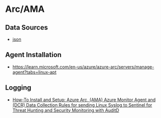 # Arc/AMA

## Data Sources
- [json](https://learn.microsoft.com/en-us/azure/azure-monitor/agents/data-collection-log-json)


## Agent Installation
- https://learn.microsoft.com/en-us/azure/azure-arc/servers/manage-agent?tabs=linux-apt

## Logging
- [How-To Install and Setup: Azure Arc, (AMA) Azure Monitor Agent and (DCR) Data Collection Rules for sending Linux Syslog to Sentinel for Threat Hunting and Security Monitoring with AuditD](https://medium.com/@truvis.thornton/how-to-install-and-setup-azure-arc-ama-azure-monitor-agent-and-dcr-data-collection-rules-for-47381ee9d312)

